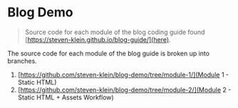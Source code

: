 # Blog Demo

> Source code for each module of the blog coding guide found [https://steven-klein.github.io/blog-guide/](here).

The source code for each module of the blog guide is broken up into branches.

1. [https://github.com/steven-klein/blog-demo/tree/module-1/](Module 1 - Static HTML)
2. [https://github.com/steven-klein/blog-demo/tree/module-2/](Module 2 - Static HTML + Assets Workflow)
